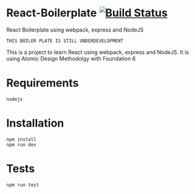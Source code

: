 # React-Boilerplate [![Build Status](https://travis-ci.org/sizzlorox/React-Boilerplate.svg?branch=master)](https://travis-ci.org/sizzlorox/React-Boilerplate)
React Boilerplate using webpack, express and NodeJS
```
THIS BOILER PLATE IS STILL UNDERDEVELOPMENT
```

This is a project to learn React using webpack, express and NodeJS.
It is using Atomic Design Methodolgy with Foundation 6

# Requirements
```
nodejs
```

# Installation
```
npm install
npm run dev
```

# Tests
```
npm run test
```